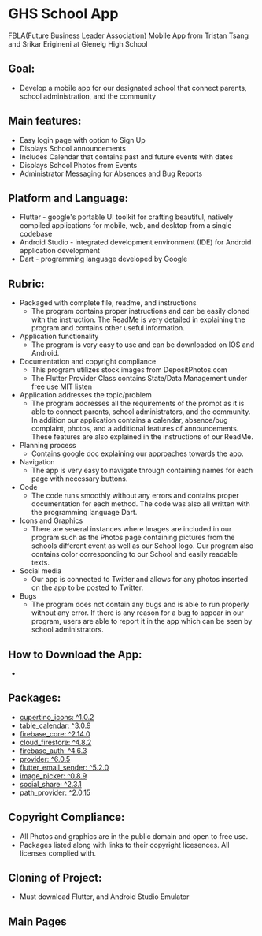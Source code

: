 # **GHS School App**

FBLA(Future Business Leader Association) Mobile App from Tristan Tsang and Srikar Erigineni at Glenelg High School

## Goal: 
- Develop a mobile app for our designated school that connect parents, school administration, 
and the community

## Main features:
- Easy login page with option to Sign Up
- Displays School announcements
- Includes Calendar that contains past and future events with dates
- Displays School Photos from Events
- Administrator Messaging for Absences and Bug Reports

## Platform and Language:
- Flutter - google's portable UI toolkit for crafting beautiful, natively compiled applications for mobile, web, and desktop from a single codebase
- Android Studio - integrated development environment (IDE) for Android application development
- Dart - programming language developed by Google

## Rubric:
- Packaged with complete file, readme, and instructions
  - The program contains proper instructions and can be easily cloned with the instruction. The ReadMe is very detailed in explaining the program and contains other useful information.
- Application functionality
  - The program is very easy to use and can be downloaded on IOS and Android. 
- Documentation and copyright compliance
  - This program utilizes stock images from DepositPhotos.com
  - The Flutter Provider Class contains State/Data Management under free use MIT listen
- Application addresses the topic/problem
  - The program addresses all the requirements of the prompt as it is able to connect parents, school administrators, and the community. In addition our application contains a calendar, absence/bug complaint, photos, and a additional features of announcements. These features are also explained in the instructions of our ReadMe. 
- Planning process
  - Contains google doc explaining our approaches towards the app. 
- Navigation
  - The app is very easy to navigate through containing names for each page with necessary buttons.
- Code
  - The code runs smoothly without any errors and contains proper documentation for each method. The code was also all written with the programming language Dart.
- Icons and Graphics
  - There are several instances where Images are included in our program such as the Photos page containing pictures from the schools different event as well as our School logo. Our program also contains color corresponding to our School and easily readable texts.
- Social media
  - Our app is connected to Twitter and allows for any photos inserted on the app to be posted to Twitter.
- Bugs
  - The program does not contain any bugs and is able to run properly without any error. If there is any reason for a bug to appear in our program, users are able to report it in the app which can be seen by school administrators.

 ## How to Download the App:
- 

 ## Packages:
  - [cupertino_icons: ^1.0.2](https://pub.dev/packages/cupertino_icons/versions)
  - [table_calendar: ^3.0.9](https://pub.dev/packages/table_calendar)
  - [firebase_core: ^2.14.0](https://pub.dev/packages/firebase_core)
  - [cloud_firestore: ^4.8.2](https://pub.dev/packages/cloud_firestore)
  - [firebase_auth: ^4.6.3](https://pub.dev/packages/firebase_auth)
  - [provider: ^6.0.5](https://pub.dev/packages/provider)
  - [flutter_email_sender: ^5.2.0](https://pub.dev/packages/flutter_email_sender)
  - [image_picker: ^0.8.9](https://pub.dev/packages/image_picker)
  - [social_share: ^2.3.1](https://pub.dev/packages/social_share)
  - [path_provider: ^2.0.15](https://pub.dev/packages/path_provider)
  


 ## Copyright Compliance:
- All Photos and graphics are in the public domain and open to free use.
- Packages listed along with links to their copyright licesences. All licenses complied with.


## Cloning of Project:
- Must download Flutter, and Android Studio Emulator

## Main Pages
